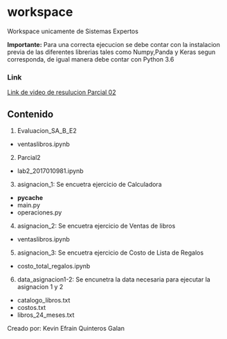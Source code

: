 # workspace

Workspace unicamente de Sistemas Expertos

**Importante:** Para una correcta ejecucion se debe contar con la instalacion previa de las diferentes librerias tales como Numpy,Panda y Keras segun corresponda, de igual manera debe contar con Python 3.6 

### Link
[Link de video de resulucion Parcial 02](https://youtu.be/k9jpaqK6Tgk)
## Contenido

1. Evaluacion_SA_B_E2
  - ventaslibros.ipynb
2. Parcial2
  - lab2_2017010981.ipynb
3. asignacion_1: Se encuetra ejercicio de Calculadora
  - __pycache__
  - main.py
  - operaciones.py
4. asignacion_2: Se encuetra ejercicio de Ventas de libros
  - ventaslibros.ipynb
5. asignacion_3: Se encuetra ejercicio de Costo de Lista de Regalos
  - costo_total_regalos.ipynb
6. data_asignacion1-2: Se encunetra la data necesaria para ejecutar la asignacion 1 y 2
  - catalogo_libros.txt
  - costos.txt
  - libros_24_meses.txt
  
Creado por: Kevin Efrain Quinteros Galan

